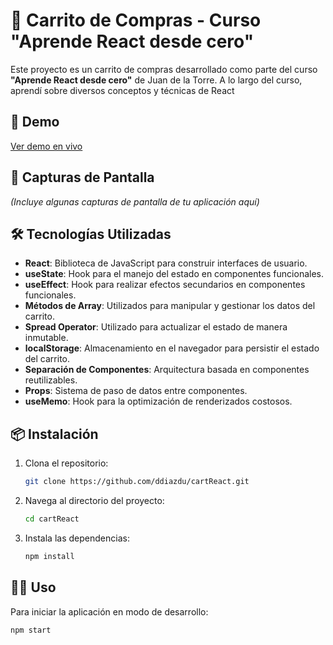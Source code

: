 # 🛒 Carrito de Compras - Curso "Aprende React desde cero"

Este proyecto es un carrito de compras desarrollado como parte del curso **"Aprende React desde cero"** de Juan de la Torre. A lo largo del curso, aprendí sobre diversos conceptos y técnicas de React
## 🚀 Demo

[Ver demo en vivo](https://cartguitarreact.netlify.app/)

## 📸 Capturas de Pantalla

*(Incluye algunas capturas de pantalla de tu aplicación aquí)*

## 🛠️ Tecnologías Utilizadas

- **React**: Biblioteca de JavaScript para construir interfaces de usuario.
- **useState**: Hook para el manejo del estado en componentes funcionales.
- **useEffect**: Hook para realizar efectos secundarios en componentes funcionales.
- **Métodos de Array**: Utilizados para manipular y gestionar los datos del carrito.
- **Spread Operator**: Utilizado para actualizar el estado de manera inmutable.
- **localStorage**: Almacenamiento en el navegador para persistir el estado del carrito.
- **Separación de Componentes**: Arquitectura basada en componentes reutilizables.
- **Props**: Sistema de paso de datos entre componentes.
- **useMemo**: Hook para la optimización de renderizados costosos.

## 📦 Instalación

1. Clona el repositorio:
    ```bash
    git clone https://github.com/ddiazdu/cartReact.git
    ```

2. Navega al directorio del proyecto:
    ```bash
    cd cartReact
    ```

3. Instala las dependencias:
    ```bash
    npm install
    ```

## 🚴‍♂️ Uso

Para iniciar la aplicación en modo de desarrollo:

```bash
npm start
